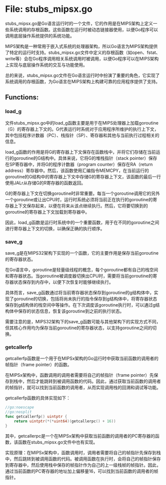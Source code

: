 # File: stubs_mipsx.go

stubs_mipsx.go是Go语言运行时的一个文件，它的作用是在MIPS架构上定义一些系统调用的存根函数。这些函数在运行时被动态链接器使用，以便Go程序可以调用底层操作系统提供的系统功能。

MIPS架构是一种常用于嵌入式系统的处理器架构，所以Go语言为MIPS架构提供了特定的运行时支持。stubs_mipsx.go文件中定义的存根函数（如open、fstat、write等）会在Go程序调用相关系统调用时被调用，以便Go程序可以在MIPS架构上实现与底层操作系统的交互与功能使用。

总的来说，stubs_mipsx.go文件在Go语言运行时中扮演了重要的角色，它实现了系统调用的存根函数，为Go语言在MIPS架构上构建可靠的应用程序提供了支持。

## Functions:

### load_g

文件stubs_mipsx.go中的load_g函数主要是用于在MIPS处理器上加载goroutine（G）的寄存器上下文的。G代表运行时系统对于应用程序所维护的执行上下文，其中包括程序计数器（PC）、栈指针（SP）、寄存器和其他与当前执行过程相关的信息。

load_g函数的作用是将G的寄存器上下文保存在函数栈中，并将它们存储在当前运行的goroutine的G结构中。具体来说，它将G的堆栈指针（stack pointer）保存在SP寄存器中，并将G的程序计数器（program counter）保存在RA（return address）寄存器中。然后，该函数使用汇编指令MEMCPY，在当前运行的goroutine的G结构中的寄存器上下文中存储G的寄存器上下文，该函数的最后一行使用JALr从存储G的R寄存器的函数返回。

G的寄存器上下文在切换goroutine时非常重要。每当一个goroutine调用它的另外一个goroutine或让出CPU时，运行时系统必须将当前正在执行的goroutine的寄存器上下文保存起来，以便在将来从该点继续执行。然后，它将要切换到的goroutine的寄存器上下文加载到寄存器中。

因此，load_g函数是运行时系统中的一个重要函数，用于在不同的goroutine之间进行寄存器上下文的切换，以确保正确的执行顺序。



### save_g

save_g是在MIPS32架构下实现的一个函数，它的主要作用是保存当前goroutine的寄存器状态。

在Go语言中，goroutine是轻量级线程的概念，每个goroutine都有自己的栈空间和寄存器状态。当goroutine被调度器切换出CPU时，需要将当前goroutine的寄存器状态保存到内存中，以便下次恢复时能够继续执行。

具体而言，save_g函数通过将当前寄存器状态保存到goroutine的g结构体中，实现了goroutine的切换，包括将尚未执行的指令保存到g结构体中，将寄存器状态保存到g结构体的栈空间中等操作。在下次调度该goroutine执行时，可以通过g结构体中保存的状态信息，恢复该goroutine到之前的执行状态。

需要注意的是，MIPS32架构下的save_g函数可能与其他架构下的实现方式不同，但其核心作用均为保存当前goroutine的寄存器状态，以支持goroutine之间的切换。



### getcallerfp

getcallerfp函数是一个用于在MIPSx架构的Go运行时中获取当前函数的调用者的帧指针（frame pointer）的函数。

在MIPSx架构中，函数调用的调用者需要将自己的帧指针（frame pointer）先保存到栈中，然后才能跳转到被调用函数的代码。因此，通过获取当前函数的调用者的帧指针，就可以找到当前函数的调用者，从而实现调用栈的回溯和调试等功能。

getcallerfp函数的具体实现如下：

```go
//go:noescape
//go:nosplit
func getcallerfp() uintptr {
	return uintptr(*(*uint64)(getcallerpc() + 16))
}
```

其中，getcallerpc是一个在MIPSx架构中获取当前函数的调用者的PC寄存器的函数，该函数在stubs_mipsx.go文件中也有实现。

实现原理：在MIPSx架构中，函数调用时，调用者需要将自己的帧指针先保存到栈中，然后跳转到被调用函数的代码。被调用函数在执行时，会将自己的帧指针保存到寄存器中，然后使用栈中保存的帧指针作为自己的上一级栈帧的帧指针。因此，通过当前函数的PC寄存器的地址加上偏移量16，可以找到当前函数的调用者的帧指针。



